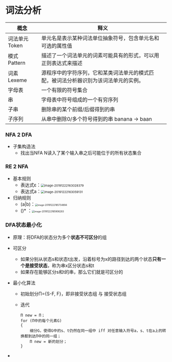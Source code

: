 # 词法分析

| 概念           | 释义                                                         |
| -------------- | ------------------------------------------------------------ |
| 词法单元 Token | 单元名是表示某种词法单位抽象符号，包含单元名和可选的属性值   |
| 模式 Pattern   | 描述了一个词法单元的词素可能具有的形式，可以用正则表达式来描述 |
| 词素 Lexeme    | 源程序中的字符序列，它和某类词法单元的模式匹配，被词法分析器识别为该词法单元的实例。 |
| 字母表         | 一个有限的符号集合                                           |
| 串             | 字母表中符号组成的一个有穷序列                               |
| 子串           | 删除串的某个前缀/后缀得到的串                                |
| 子序列         | 从串中删除0/多个符号得到的串  banana -> baan                 |

### NFA 2 DFA

+ 子集构造法
  + 找出当NFA N读入了某个输入串之后可能位于的所有状态集合 

### RE 2 NFA

+ 基本规则
  + 表达式ε：<img src="C:\Users\lenovo\AppData\Roaming\Typora\typora-user-images\image-20191222163028379.png" alt="image-20191222163028379" style="zoom:67%;" />
  + 表达式a：<img src="C:\Users\lenovo\AppData\Roaming\Typora\typora-user-images\image-20191222163059131.png" alt="image-20191222163059131" style="zoom:67%;" />
+ 归纳规则
  + (a|b)：<img src="C:\Users\lenovo\AppData\Roaming\Typora\typora-user-images\image-20191222165734694.png" alt="image-20191222165734694" style="zoom: 50%;" />
  + ()\*	：<img src="C:\Users\lenovo\AppData\Roaming\Typora\typora-user-images\image-20191222165906283.png" alt="image-20191222165906283" style="zoom:50%;" />

### DFA状态最小化

+ 原理：将DFA的状态分为多个**状态不可区分**的组
+ 可区分
  + 如果分别从状态s和状态t出发，沿着标号为x的路径到达的两个状态**只有一个是接受状态**，称为串x区分状态s和t
  +  如果存在能够区分s和t的串，那么它们就是可区分的

+ 最小化算法

  + 初始划分П={S-F, F}，即非接受状态组 与 接受状态组

  + 迭代

    ```
    П new = П；
    for (П中的每个元素G)
    {
        细分G，使得G中的s、t仍然在同一组中 iff 对任意输入符号a，s、t在a上的转换都到达П中的同一组；
        П new = 新的划分；
    }
    ```

+ 